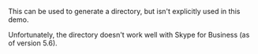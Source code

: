 This can be used to generate a directory, but isn't explicitly used in this demo.

Unfortunately, the directory doesn't work well with Skype for Business (as of version 5.6).
